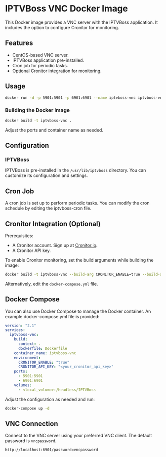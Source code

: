 # IPTVBoss VNC Docker Image

This Docker image provides a VNC server with the IPTVBoss application. It includes the option to configure Cronitor for monitoring.

## Features

- CentOS-based VNC server.
- IPTVBoss application pre-installed.
- Cron job for periodic tasks.
- Optional Cronitor integration for monitoring.

## Usage

```bash
docker run -d -p 5901:5901 -p 6901:6901 --name iptvboss-vnc iptvboss-vnc
```

### Building the Docker Image

```bash
docker build -t iptvboss-vnc .
```

Adjust the ports and container name as needed.

## Configuration

### IPTVBoss

IPTVBoss is pre-installed in the `/usr/lib/iptvboss` directory. You can customize its configuration and settings.

## Cron Job

A cron job is set up to perform periodic tasks. You can modify the cron schedule by editing the iptvboss-cron file.

## Cronitor Integration (Optional)

Prerequisites:

- A Cronitor account. Sign up at [Cronitor.io](https://cronitor.io).
- A Cronitor API key.

To enable Cronitor monitoring, set the build arguments while building the image:

```bash
docker build -t iptvboss-vnc --build-arg CRONITOR_ENABLE=true --build-arg CRONITOR_API_KEY=your_api_key .
```

Alternatively, edit the `docker-compose.yml` file.

## Docker Compose

You can also use Docker Compose to manage the Docker container. An example docker-compose.yml file is provided:

```yaml
version: "2.1"
services:
  iptvboss-vnc:
    build:
      context: .
      dockerfile: Dockerfile
    container_name: iptvboss-vnc
    environment:
      CRONITOR_ENABLE: "true"
      CRONITOR_API_KEY: "<your_cronitor_api_key>"
    ports:
      - 5901:5901
      - 6901:6901
    volumes:
      - <local_volume>:/headless/IPTVBoss
```

Adjust the configuration as needed and run:

```bash
docker-compose up -d
```

## VNC Connection

Connect to the VNC server using your preferred VNC client. The default password is `vncpassword`.

```text
http://localhost:6901/password=vncpassword
```
